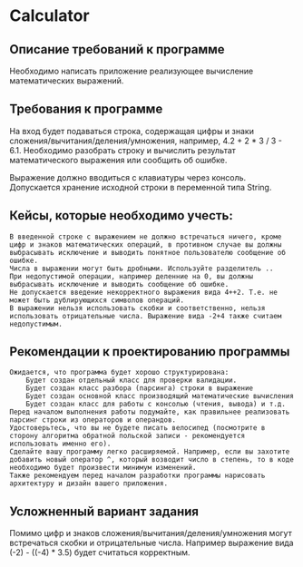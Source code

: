 # Calculator
## Описание требований к программе
Необходимо написать приложение реализующее вычисление математических выражений.

## Требования к программе

На вход будет подаваться строка, содержащая цифры и знаки сложения/вычитания/деления/умножения, например, 4.2 + 2 * 3 / 3 - 6.1.
Необходимо разобрать строку и вычислить результат математического выражения или сообщить об ошибке.

Выражение должно вводиться с клавиатуры через консоль.
Допускается хранение исходной строки в переменной типа String.

## Кейсы, которые необходимо учесть:

    В введенной строке с выражением не должно встречаться ничего, кроме цифр и знаков математических операций, в противном случае вы должны выбрасывать исключение и выводить понятное пользователю сообщение об ошибке.
    Числа в выражении могут быть дробными. Используйте разделитель ..
    При недопустимой операции, например деленние на 0, вы должны выбрасывать исключение и выводить сообщение об ошибке.
    Не допускается введение некорректного выражения вида 4++2. Т.е. не может быть дублирующихся символов операций.
    В выражении нельзя использовать скобки и соответственно, нельзя использовать отрицательные числа. Выражение вида -2+4 также считаем недопустимым.

## Рекомендации к проектированию программы

    Ожидается, что программа будет хорошо структурирована:
        Будет создан отдельный класс для проверки валидации.
        Будет создан класс разбора (парсинга) строки в выражение
        Будет создан основной класс производящий математические вычисления
        Будет создан класс для работы с консолью (чтения, вывода) и т.д.
    Перед началом выполнения работы подумайте, как правильнее реализовать парсинг строки из операторов и операндов.
    Удостоверьтесь, что вы не будете писать велосипед (посмотрите в сторону алгоритма обратной польской записи - рекомендуется использовать именно его).
    Сделайте вашу программу легко расширяемой. Например, если вы захотите добавить новый оператор ^, который возводит число в степень, то в коде необходимо будет произвести минимум изменений.
    Также рекомендуем перед началом разработки программы нарисовать архитектуру и дизайн вашего приложения.

## Усложненный вариант задания

Помимо цифр и знаков сложения/вычитания/деления/умножения могут встречаться скобки и отрицательные числа.
Например выражение вида (-2) - ((-4) * 3.5) будет считаться корректным.